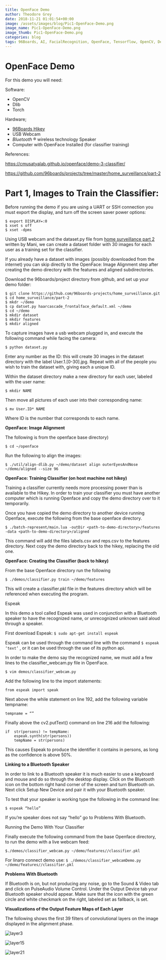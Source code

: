 ```yaml
---
title: OpenFace Demo
author: Theodore Grey
date: 2018-11-21 01:01:54+00:00
image: /assets/images/blog/Pic1-OpenFace-Demo.png
image_name: Pic1-OpenFace-Demo.png
image_thumb: Pic1-OpenFace-Demo.png
categories: blog
tags: 96Boards, AI, FacialRecognition, OpenFace, Tensorflow, OpenCV, Demo
---
```


# OpenFace Demo

For this demo you will need:

Software:

- OpenCV
- Dlib
- Torch

Hardware;

- [96Boards Hikey](http://www.96boards.org/product/hikey/)
- USB Webcam
- _Bluetooth_ ® wireless technology Speaker
- Computer with OpenFace Installed (for classifier training)

References:

https://cmusatyalab.github.io/openface/demo-3-classifier/

https://github.com/96boards/projects/tree/master/home_surveillance/part-2

# Part 1, Images to Train the Classifier:

Before running the demo if you are using a UART or SSH connection you must export the display, and turn off the screen saver power options:
```
$ export DISPLAY=:0
$ xset s off
$ xset -dpms
```
Using USB webcam and the dataset.py file from [home surveillance part 2](https://github.com/96boards-projects/home_surveillance/tree/master/part-2) written by Mani, we can create a dataset folder with 30 images for each user as a training set for the classifier.

If you already have a dataset with images (possibly downloaded from the internet) you can skip directly to the OpenFace: Image Alignment step after creating the demo directory with the features and aligned subdirectories.

Download the 96boards/project directory from github, and set up your demo folder:
```
$ git clone https://github.com/96boards-projects/home_surveillance.git
$ cd home_surveillance/part-2
$ mkdr ~/demo
$ cp datset.py haarcascade_frontalface_default.xml ~/demo
$ cd ~/demo
$ mkdir dataset
$ mkdir features
$ mkdir aligned
```
To capture images have a usb webcam plugged in, and execute the following command while facing the camera:

`$ python dataset.py`

Enter any number as the ID: this will create 30 images in the dataset directory with the label User.1.[0-30].jpg.
Repeat with all of the people you wish to train the dataset with, giving each a unique ID.

Within the dataset directory make a new directory for each user, labeled with the user name:

`$ mkdir NAME`

Then move all pictures of each user into their corresponding name:

`$ mv User.ID* NAME`

Where ID is the number that corresponds to each name.


**OpenFace: Image Alignment**

The following is from the openface base directory)

`$ cd ~/openface`

Run the following to align the images:

`$ ./util/align-dlib.py ~/demo/dataset align outerEyesAndNose ~/demo/aligned --size 96`


**OpenFace: Training Classifier (on host machine not hikey)**

Training a classifier currently needs more processing power than is available to the Hikey. In order to train your classifier you must have another computer which is running Openface and copy the demo directory over to it temporarily.

Once you have copied the demo directory to another device running Openface, execute the following from the base openface directory.
```
$ ./batch-represent/main.lua -outDir <path-to-demo-directory>/features -data <path-to-demo-directory>/aligned
```
This command will add the files labels.csv and reps.csv to the features directory.
Next copy the demo directory back to the hikey, replacing the old one.


**OpenFace: Creating the Classifier (back to hikey)**

From the base Openface directory run the following

`$ ./demos/classifier.py train ~/demo/features`

This will create a classifier.pkl file in the features directory which will be referenced when executing the program.

Espeak

In this demo a tool called Espeak was used in conjunction with a Bluetooth speaker to have the recognized name, or unrecognized unknown said aloud through a speaker.

First download Espeak:
`$ sudo apt-get install espeak`

Espeak can be used through the command line with the command `$ espeak ‘text’` , or it can be used through the use of its python api.

In order to make the demo say the recognized name, we must add a few lines to the classifier_webcam.py file in OpenFace.

`$ vim demos/classifier_webcam.py`

Add the following line to the import statements:

`from espeak import speak`

Next above the while statement on line 192, add the following variable tempname:

`tempname = “”`

Finally above the cv2.putText() command on line 216 add the following:
```
if  str(persons) != tempName:
	espeak.synth(str(persons))
	tempName = str(persons)
```
This causes Espeak to produce the identifier it contains in persons, as long as the confidence is above 50%.

**Linking to a Bluetooth Speaker**

In order to link to a Bluetooth speaker it is much easier to use a keyboard and mouse and do so through the desktop display. Click on the Bluetooth icon on the bottom right hand corner of the screen and turn Bluetooth on. Next click Setup New Device and pair it with your Bluetooth speaker.

To test that your speaker is working type the following in the command line:

`$ espeak “hello”`

If you’re speaker does not say “hello” go to Problems With Bluetooth.

Running the Demo With Your Classifier

Finally execute the following command from the base Openface directory, to run the demo with a live webcam feed:

`$./demos/classifier_webcam.py ~/demo/features//classifier.pkl`

For linaro connect demo use:
`$ ./demos/classifier_webcamDemo.py ~/demo/features//classifier.pkl`

**Problems With Bluetooth**

If Bluetooth is on, but not producing any noise, go to the Sound & Video tab and click on PulseAudio Volume Control. Under the Output Device tab your Bluetooth speaker should appear. Make sure that the icon with the green circle and white checkmark on the right, labeled set as fallback, is set.


**Visualizations of the Output Feature Maps of Each Layer**

The following shows the first 39 filters of convolutional layers on the image displayed in the alignment phase.

![layer3](/assets/images/blog/OpenFace-Layer3.png)

![layer15](/assets/images/blog/OpenFace-Layer15.png)

![layer21](/assets/images/blog/OpenFace-Layer21.png)
